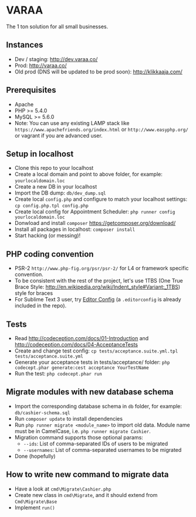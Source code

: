 VARAA
=====
The 1 ton solution for all small businesses.

Instances
---------
- Dev / staging: http://dev.varaa.co/
- Prod: http://varaa.co/
- Old prod (DNS will be updated to be prod soon): http://klikkaaja.com/


Prerequisites
-------------
- Apache
- PHP >= 5.4.0
- MySQL >= 5.6.0
- Note: You can use any existing LAMP stack like
 `https://www.apachefriends.org/index.html`
  or `http://www.easyphp.org/` or vagrant if you are advanced user.


Setup in localhost
------------------
- Clone this repo to your localhost
- Create a local domain and point to above folder, for example: `yourlocaldomain.loc`
- Create a new DB in your localhost
- Import the DB dump: `db/dev_dump.sql`
- Create local `config.php` and configure to match your localhost settings:
`cp config.php.tpl config.php`
- Create local config for Appointment Scheduler:
`php runner config yourlocaldomain.loc`
- Donwload and install `composer` https://getcomposer.org/download/
- Install all packages in localhost: 
`composer install`
- Start hacking (or messing)!


PHP coding convention
---------------------
- PSR-2 `http://www.php-fig.org/psr/psr-2/` for L4 or framework specific
convention.
- To be consistent with the rest of the project, let's use 1TBS
(One True Brace Style: http://en.wikipedia.org/wiki/Indent_style#Variant:_1TBS) 
style for braces
- For Sublime Text 3 user, try [Editor Config](http://editorconfig.org/) 
(a `.editorconfig` is already included in the repo).


Tests
-----
- Read http://codeception.com/docs/01-Introduction and http://codeception.com/docs/04-AcceptanceTests
- Create and change test config: 
`cp tests/acceptance.suite.yml.tpl tests/acceptance.suite.yml`
- Generate your acceptance tests in tests/acceptance/ folder: 
`php codecept.phar generate:cest acceptance YourTestName`
- Run the test: `php codecept.phar run`

Migrate modules with new database schema
----------------------------------------
- Import the corresponding database schema in `db` folder, for example: 
`db/cashier-schema.sql`
- Run `composer update` to install dependencies
- Run `php runner migrate <module_name>` to import old data. Module name must be
in CamelCase, i.e. `php runner migrate Cashier`.
- Migration command supports those optional params:
  * `--ids`: List of comma-separated IDs of users to be migrated
  * `--usernames`: List of comma-separated usernames to be migrated
- Done (hopefully)

How to write new command to migrate data
----------------------------------------
- Have a look at `cmd\Migrate\Cashier.php`
- Create new class in `cmd\Migrate`, and it should extend from `Cmd\Migrate\Base`
- Implement `run()`
